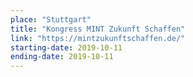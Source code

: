 ```yaml
---
place: "Stuttgart"
title: "Kongress MINT Zukunft Schaffen"
link: "https://mintzukunftschaffen.de/"
starting-date: 2019-10-11
ending-date: 2019-10-11
---
```

